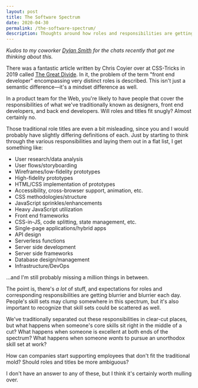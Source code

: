 ```yaml
---
layout: post
title: The Software Spectrum
date: 2020-04-30
permalink: /the-software-spectrum/
description: Thoughts around how roles and responsibilities are getting blurrier and blurrier in the Web industry.
---
```


_Kudos to my coworker [Dylan Smith](https://dylanatsmith.com/) for the chats recently that got me thinking about this._

There was a fantastic article written by Chris Coyier over at CSS-Tricks in 2019 called [The Great Divide](https://css-tricks.com/the-great-divide/). In it, the problem of the term "front end developer" encompassing very distinct roles is described. This isn't just a semantic difference—it's a mindset difference as well.

In a product team for the Web, you're likely to have people that cover the responsibilities of what we've traditionally known as designers, front end developers, and back end developers. Will roles and titles fit snugly? Almost certainly no.

Those traditional role titles are even a bit misleading, since you and I would probably have slightly differing definitions of each. Just by starting to think through the various responsibilities and laying them out in a flat list, I get something like:

- User research/data analysis
- User flows/storyboarding
- Wireframes/low-fidelity prototypes
- High-fidelity prototypes
- HTML/CSS implementation of prototypes
- Accessibility, cross-browser support, animation, etc.
- CSS methodologies/structure
- JavaScript sprinkles/enhancements
- Heavy JavaScript utilization
- Front end frameworks
- CSS-in-JS, code splitting, state management, etc.
- Single-page applications/hybrid apps
- API design
- Serverless functions
- Server side development
- Server side frameworks
- Database design/management
- Infrastructure/DevOps

...and I'm still probably missing a million things in between.

The point is, there's _a lot_ of stuff, and expectations for roles and corresponding responsibilities are getting blurrier and blurrier each day. People's skill sets may clump somewhere in this spectrum, but it's also important to recognize that skill sets could be scattered as well.

We've traditionally separated out these responsibilities in clear-cut places, but what happens when someone's core skills sit right in the middle of a cut? What happens when someone is excellent at both ends of the spectrum? What happens when someone _wants_ to pursue an unorthodox skill set at work?

How can companies start supporting employees that don't fit the traditional mold? Should roles and titles be more ambiguous?

I don't have an answer to any of these, but I think it's certainly worth mulling over.
